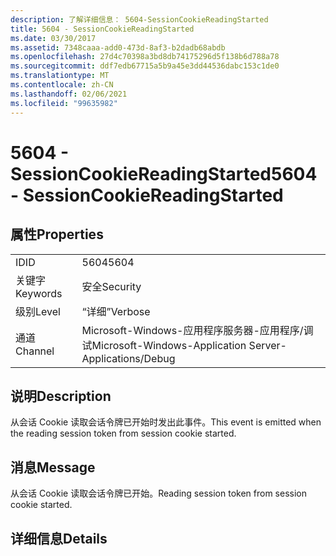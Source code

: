 ```yaml
---
description: 了解详细信息： 5604-SessionCookieReadingStarted
title: 5604 - SessionCookieReadingStarted
ms.date: 03/30/2017
ms.assetid: 7348caaa-add0-473d-8af3-b2dadb68abdb
ms.openlocfilehash: 27d4c70398a3bd8db74175296d5f138b6d788a78
ms.sourcegitcommit: ddf7edb67715a5b9a45e3dd44536dabc153c1de0
ms.translationtype: MT
ms.contentlocale: zh-CN
ms.lasthandoff: 02/06/2021
ms.locfileid: "99635982"
---
```

# <a name="5604---sessioncookiereadingstarted"></a><span data-ttu-id="4d99e-103">5604 - SessionCookieReadingStarted</span><span class="sxs-lookup"><span data-stu-id="4d99e-103">5604 - SessionCookieReadingStarted</span></span>

## <a name="properties"></a><span data-ttu-id="4d99e-104">属性</span><span class="sxs-lookup"><span data-stu-id="4d99e-104">Properties</span></span>  
  
|||  
|-|-|  
|<span data-ttu-id="4d99e-105">ID</span><span class="sxs-lookup"><span data-stu-id="4d99e-105">ID</span></span>|<span data-ttu-id="4d99e-106">5604</span><span class="sxs-lookup"><span data-stu-id="4d99e-106">5604</span></span>|  
|<span data-ttu-id="4d99e-107">关键字</span><span class="sxs-lookup"><span data-stu-id="4d99e-107">Keywords</span></span>|<span data-ttu-id="4d99e-108">安全</span><span class="sxs-lookup"><span data-stu-id="4d99e-108">Security</span></span>|  
|<span data-ttu-id="4d99e-109">级别</span><span class="sxs-lookup"><span data-stu-id="4d99e-109">Level</span></span>|<span data-ttu-id="4d99e-110">“详细”</span><span class="sxs-lookup"><span data-stu-id="4d99e-110">Verbose</span></span>|  
|<span data-ttu-id="4d99e-111">通道</span><span class="sxs-lookup"><span data-stu-id="4d99e-111">Channel</span></span>|<span data-ttu-id="4d99e-112">Microsoft-Windows-应用程序服务器-应用程序/调试</span><span class="sxs-lookup"><span data-stu-id="4d99e-112">Microsoft-Windows-Application Server-Applications/Debug</span></span>|  
  
## <a name="description"></a><span data-ttu-id="4d99e-113">说明</span><span class="sxs-lookup"><span data-stu-id="4d99e-113">Description</span></span>  

 <span data-ttu-id="4d99e-114">从会话 Cookie 读取会话令牌已开始时发出此事件。</span><span class="sxs-lookup"><span data-stu-id="4d99e-114">This event is emitted when the reading session token from session cookie started.</span></span>  
  
## <a name="message"></a><span data-ttu-id="4d99e-115">消息</span><span class="sxs-lookup"><span data-stu-id="4d99e-115">Message</span></span>  

 <span data-ttu-id="4d99e-116">从会话 Cookie 读取会话令牌已开始。</span><span class="sxs-lookup"><span data-stu-id="4d99e-116">Reading session token from session cookie started.</span></span>  
  
## <a name="details"></a><span data-ttu-id="4d99e-117">详细信息</span><span class="sxs-lookup"><span data-stu-id="4d99e-117">Details</span></span>

